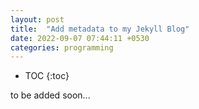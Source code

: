 ```yaml
---
layout: post
title:  "Add metadata to my Jekyll Blog"
date: 2022-09-07 07:44:11 +0530
categories: programming
---
```


<style type='text/css'>#markdown-toc::before{content:'Table of Contents';font-weight:700}#markdown-toc{border:3px solid #aaa;padding:1.5em;margin-left:0;display:inline-block}</style>

* TOC
{:toc}

to be added soon...
